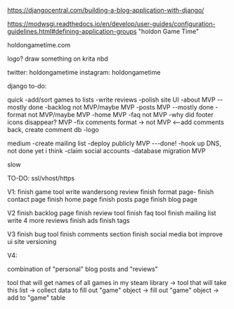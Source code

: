 https://djangocentral.com/building-a-blog-application-with-django/

https://modwsgi.readthedocs.io/en/develop/user-guides/configuration-guidelines.html#defining-application-groups
"holdon Game Time"

holdongametime.com

logo?
draw something on krita nbd

twitter: holdongametime
instagram: holdongametime

django
to-do:

quick
-add/sort games to lists
-write reviews
-polish site UI 
	-about MVP --mostly done
	-backlog not MVP/maybe MVP
	-posts MVP --mostly done
	-format not MVP/maybe MVP
	-home MVP
	-faq not MVP
	-why did footer icons disappear? MVP
	-fix comments format -> not MVP <--add comments back, create comment db
-logo


medium
-create mailing list
-deploy publicly MVP ---done!
	-hook up DNS, not done yet i think
-claim social accounts
-database migration MVP



slow

TO-DO:
ssl/vhost/https


V1:
finish game tool
write wandersong review
finish format page-
finish contact page
finish home page
finish posts page
finish blog page

V2
finish backlog page
finish review tool
finish faq tool
finish mailing list 
write 4 more reviews
finish ads
finish tags

V3
finish bug tool
finish comments section
finish social media bot
improve ui
site versioning

V4:


combination of "personal" blog posts and "reviews"

tool that will get names of all games in my steam library ->
tool that will take this list -> collect data to fill out "game" object -> fill out "game" object -> add to "game" table